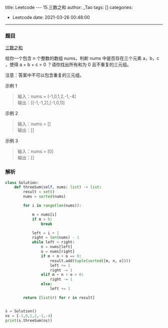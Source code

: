 title: Leetcode --- 15.三数之和
author: _Tao
tags: []
categories:
  - Leetcode
date: 2021-03-26 00:48:00
---

### 题目

[三数之和](https://leetcode-cn.com/problems/3sum/)

给你一个包含 n 个整数的数组 nums，判断 nums 中是否存在三个元素 a，b，c ，使得 a + b + c = 0 ？请你找出所有和为 0 且不重复的三元组。

注意：答案中不可以包含重复的三元组。

示例 1
> 输入：nums = [-1,0,1,2,-1,-4] <br/>
输出：[[-1,-1,2],[-1,0,1]] <br/>

示例 2
> 输入：nums = [] <br/>
输出：[] <br/>

示例 3
> 输入：nums = [0] <br/>
输出：[] <br/>


### 解析
```python
class Solution:
    def threeSum(self, nums: list) -> list:
        result = set()
        nums = sorted(nums)

        for i in range(len(nums)):

            m = nums[i]
            if m > 0:
                break

            left = i + 1
            right = len(nums) - 1
            while left < right:
                n = nums[left]
                o = nums[right]
                if m + n + o == 0:
                    result.add(tuple(sorted([m, n, o])))
                    left += 1
                    right -= 1
                elif m + n + o > 0:
                    right -= 1
                else:
                    left += 1

        return [list(r) for r in result]


s = Solution()
ns = [-1,0,1,2,-1,-4]
print(s.threeSum(ns))

```